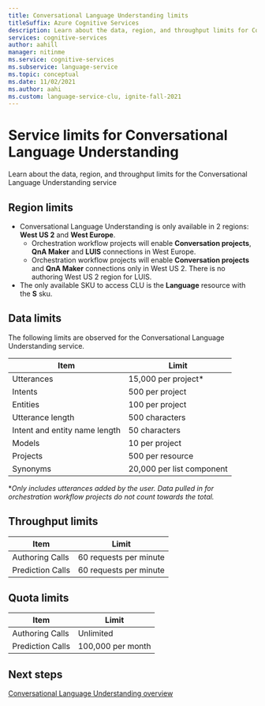 ```yaml
---
title: Conversational Language Understanding limits
titleSuffix: Azure Cognitive Services
description: Learn about the data, region, and throughput limits for Conversational Language Understanding
services: cognitive-services
author: aahill
manager: nitinme
ms.service: cognitive-services
ms.subservice: language-service
ms.topic: conceptual
ms.date: 11/02/2021
ms.author: aahi
ms.custom: language-service-clu, ignite-fall-2021
---
```


# Service limits for Conversational Language Understanding

Learn about the data, region, and throughput limits for the Conversational Language Understanding service

## Region limits

- Conversational Language Understanding is only available in 2 regions: **West US 2** and **West Europe**. 
    - Orchestration workflow projects will enable **Conversation projects**, **QnA Maker** and **LUIS** connections in West Europe.
    - Orchestration workflow projects will enable **Conversation projects** and **QnA Maker** connections only in West US 2. There is no authoring West US 2 region for LUIS. 
- The only available SKU to access CLU is the **Language** resource with the **S** sku.

## Data limits

The following limits are observed for the Conversational Language Understanding service.

|Item|Limit|
| --- | --- |
|Utterances|15,000 per project*|
|Intents|500 per project|
|Entities|100 per project|
|Utterance length|500 characters|
|Intent and entity name length|50 characters|
|Models|10 per project|
|Projects|500 per resource|
|Synonyms|20,000 per list component|

\**Only includes utterances added by the user. Data pulled in for orchestration workflow projects do not count towards the total.*


## Throughput limits

|Item | Limit |
--- | --- 
|Authoring Calls| 60 requests per minute|
|Prediction Calls| 60 requests per minute|

## Quota limits

| Item | Limit |
--- | --- 
|Authoring Calls| Unlimited|
|Prediction Calls| 100,000 per month|

## Next steps

[Conversational Language Understanding overview](overview.md)
